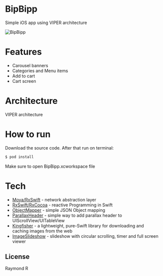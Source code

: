 # BipBipp
 
Simple iOS app using VIPER architecture

  <img src="https://www.fatdino.com/gifs/bipbipp.gif" alt="BipBipp" />

# Features
  - Carousel banners
  - Categories and Menu items
  - Add to cart
  - Cart screen

# Architecture
VIPER architecture

# How to run
Download the source code. After that run on terminal:
```sh
$ pod install
```
Make sure to open BipBipp.xcworkspace file

# Tech
* [Moya/RxSwift](https://github.com/Moya/Moya) - network abstraction layer
* [RxSwift/RxCocoa](https://github.com/ReactiveX/RxSwift) - reactive Programming in Swift
* [ObjectMapper](https://github.com/tristanhimmelman/ObjectMapper) - simple JSON Object mapping
* [ParallaxHeader](https://github.com/romansorochak/ParallaxHeader) - simple way to add parallax header to UIScrollView/UITableView
* [Kingfisher](https://github.com/onevcat/Kingfisher) - a lightweight, pure-Swift library for downloading and caching images from the web
* [ImageSlideshow](https://github.com/zvonicek/ImageSlideshow) - slideshow with circular scrolling, timer and full screen viewer

License
----
Raymond R
